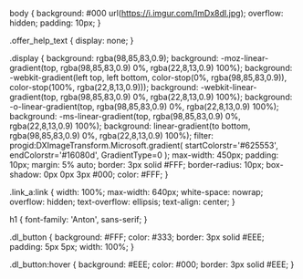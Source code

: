 body {
  background: #000 url(https://i.imgur.com/ImDx8dI.jpg);
  overflow: hidden;
  padding: 10px;
}

.offer_help_text {
  display: none;
}

.display {
  background: rgba(98,85,83,0.9);
  background: -moz-linear-gradient(top, rgba(98,85,83,0.9) 0%, rgba(22,8,13,0.9) 100%);
  background: -webkit-gradient(left top, left bottom, color-stop(0%, rgba(98,85,83,0.9)), color-stop(100%, rgba(22,8,13,0.9)));
  background: -webkit-linear-gradient(top, rgba(98,85,83,0.9) 0%, rgba(22,8,13,0.9) 100%);
  background: -o-linear-gradient(top, rgba(98,85,83,0.9) 0%, rgba(22,8,13,0.9) 100%);
  background: -ms-linear-gradient(top, rgba(98,85,83,0.9) 0%, rgba(22,8,13,0.9) 100%);
  background: linear-gradient(to bottom, rgba(98,85,83,0.9) 0%, rgba(22,8,13,0.9) 100%);
  filter: progid:DXImageTransform.Microsoft.gradient( startColorstr='#625553', endColorstr='#16080d', GradientType=0 );
  max-width: 450px;
  padding: 10px;
  margin: 5% auto;
  border: 3px solid #FFF;
  border-radius: 10px;
  box-shadow: 0px 0px 3px #000;
  color: #FFF;
}

.link_a:link {
  width: 100%;
  max-width: 640px;
  white-space: nowrap;
  overflow: hidden;
  text-overflow: ellipsis;
  text-align: center;
}

h1 {
  font-family: 'Anton', sans-serif;
}

.dl_button {
  background: #FFF;
  color: #333;
  border: 3px solid #EEE;
  padding: 5px 5px;
  width: 100%;
}

.dl_button:hover {
  background: #EEE;
  color: #000;
  border: 3px solid #EEE;
}

